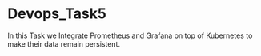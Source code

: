# Devops_Task5
In this Task we Integrate Prometheus and Grafana on top of Kubernetes to make their data remain persistent.
